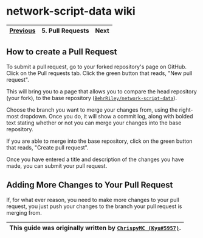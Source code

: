 # network-script-data wiki

| [Previous](./4.pushing-to-github.md) | 5. Pull Requests | Next |
|:--------:|:-----------------:|:----:|

## How to create a Pull Request

To submit a pull request, go to your forked repository's page on GitHub. Click on the Pull requests tab.
Click the green button that reads, "New pull request".

This will bring you to a page that allows you to compare the head repository (your fork), to the base repository ([`BehrRiley/network-script-data`](https://github.com/BehrRiley/network-script-data)).

Choose the branch you want to merge your changes from, using the right-most dropdown. Once you do, it will show a commit log, along with bolded text stating whether or not you can merge your changes into the base repository.

If you are able to merge into the base repository, click on the green button that reads, "Create pull request".

Once you have entered a title and description of the changes you have made, you can submit your pull request.

## Adding More Changes to Your Pull Request

If, for what ever reason, you need to make more changes to your pull request, you just push your changes to the branch your pull request is merging from.

| This guide was originally written by [`ChrispyMC (Kyu#5957)`](https://github.com/ChrispyMC). |
|:----:|